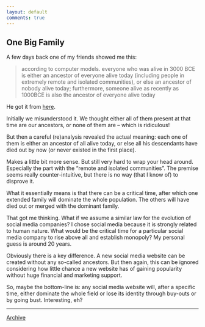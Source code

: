 ```yaml
---
layout: default
comments: true
---
```


## One Big Family

A few days back one of my friends showed me this:

>according to computer models. everyone who was alive in 3000 BCE is either an ancestor of everyone alive today (including people in extremely remote and isolated communities), or else an ancestor of nobody alive today; furthermore, someone alive as recently as 1000BCE is also the ancestor of everyone alive today

He got it from [here][1].

Initially we misunderstood it. We thought either all of them present at that time are our ancestors, or none of them are &#8211; which is ridiculous!

But then a careful (re)analysis revealed the actual meaning: each one of them is either an ancestor of all alive today, or else all his descendants have died out by now (or never existed in the first place).

Makes a little bit more sense. But still very hard to wrap your head around. Especially the part with the “remote and isolated communities”. The premise seems really counter-intuitive, but there is no way (that I know of) to disprove it.

What it essentially means is that there can be a critical time, after which one extended family will dominate the whole population. The others will have died out or merged with the dominant family.

That got me thinking. What if we assume a similar law for the evolution of social media companies? I chose social media because it is strongly related to human nature. What would be the critical time for a particular social media company to rise above all and establish monopoly? My personal guess is around 20 years.

Obviously there is a key difference. A new social media website can be created without any so-called ancestors. But then again, this can be ignored considering how little chance a new website has of gaining popularity without huge financial and marketing support.

So, maybe the bottom-line is: any social media website will, after a specific time, either dominate the whole field or lose its identity through buy-outs or by going bust. Interesting, eh?

 [1]: https://plus.google.com/114134834346472219368/posts/SPaUGj7dVVd
 
 * * *

[Archive](../archive)
